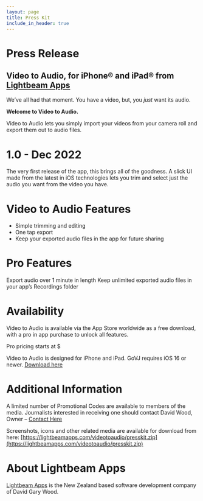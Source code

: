 ```yaml
---
layout: page
title: Press Kit
include_in_header: true
---
```


# Press Release

## Video to Audio, for iPhone® and iPad® from  [Lightbeam Apps](https://lightbeamapps.com)
We’ve all had that moment. You have a video, but, you _just_ want its audio. 

**Welcome to Video to Audio.**

Video to Audio lets you simply import your videos from your camera roll and export them out to audio files.

# 1.0 - Dec 2022
The very first release of the app, this brings all of the goodness. A slick UI made from the latest in iOS technologies lets you trim and select just the audio you want from the video you have.

# Video to Audio Features
* Simple trimming and editing
* One tap export
* Keep your exported audio files in the app for future sharing

# Pro Features
Export audio over 1 minute in length
Keep unlimited exported audio files in your app’s Recordings folder

# Availability
Video to Audio is available via the App Store worldwide as a free download, with a pro in app purchase to unlock all features.

Pro pricing starts at $

Video to Audio is designed for iPhone and iPad. GoVJ requires iOS 16 or newer.
 [Download here](https://itunes.apple.com/us/app/videotoaudio/1641026220) 

# Additional Information
A limited number of Promotional Codes are available to members of the media. Journalists interested in receiving one should contact David Wood, Owner –  [Contact Here](http://govjapp.com/contact) 

Screenshots, icons and other related media are available for download from here:  [https://lightbeamapps.com/videotoaudio/presskit.zip](https://lightbeamapps.com/videotoaudio/presskit.zip) 

# About Lightbeam Apps
 [Lightbeam Apps](https://lightbeamapps.com/)  is the New Zealand based software development company of David Gary Wood.